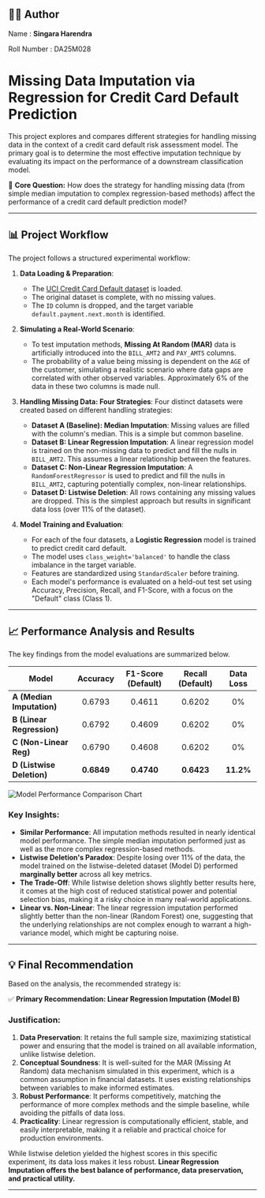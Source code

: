## 👨‍💻 Author  

Name : **Singara Harendra** 

Roll Number : DA25M028


# Missing Data Imputation via Regression for Credit Card Default Prediction

This project explores and compares different strategies for handling missing data in the context of a credit card default risk assessment model. The primary goal is to determine the most effective imputation technique by evaluating its impact on the performance of a downstream classification model.

🧐 **Core Question:** How does the strategy for handling missing data (from simple median imputation to complex regression-based methods) affect the performance of a credit card default prediction model?

---

## 📊 Project Workflow

The project follows a structured experimental workflow:

1.  **Data Loading & Preparation**:
    * The [UCI Credit Card Default dataset](https://archive.ics.uci.edu/dataset/350/default+of+credit+card+clients) is loaded.
    * The original dataset is complete, with no missing values.
    * The `ID` column is dropped, and the target variable `default.payment.next.month` is identified.

2.  **Simulating a Real-World Scenario**:
    * To test imputation methods, **Missing At Random (MAR)** data is artificially introduced into the `BILL_AMT2` and `PAY_AMT5` columns.
    * The probability of a value being missing is dependent on the `AGE` of the customer, simulating a realistic scenario where data gaps are correlated with other observed variables. Approximately 6% of the data in these two columns is made null.

3.  **Handling Missing Data: Four Strategies**:
    Four distinct datasets were created based on different handling strategies:
    * **Dataset A (Baseline): Median Imputation**: Missing values are filled with the column's median. This is a simple but common baseline.
    * **Dataset B: Linear Regression Imputation**: A linear regression model is trained on the non-missing data to predict and fill the nulls in `BILL_AMT2`. This assumes a linear relationship between the features.
    * **Dataset C: Non-Linear Regression Imputation**: A `RandomForestRegressor` is used to predict and fill the nulls in `BILL_AMT2`, capturing potentially complex, non-linear relationships.
    * **Dataset D: Listwise Deletion**: All rows containing any missing values are dropped. This is the simplest approach but results in significant data loss (over 11% of the dataset).

4.  **Model Training and Evaluation**:
    * For each of the four datasets, a **Logistic Regression** model is trained to predict credit card default.
    * The model uses `class_weight='balanced'` to handle the class imbalance in the target variable.
    * Features are standardized using `StandardScaler` before training.
    * Each model's performance is evaluated on a held-out test set using Accuracy, Precision, Recall, and F1-Score, with a focus on the "Default" class (Class 1).

---

## 📈 Performance Analysis and Results

The key findings from the model evaluations are summarized below.

| Model                     | Accuracy | F1-Score (Default) | Recall (Default) | Data Loss |
| ------------------------- | :------: | :----------------: | :--------------: | :-------: |
| **A (Median Imputation)** |  0.6793  |       0.4611       |      0.6202      |    0%     |
| **B (Linear Regression)** |  0.6792  |       0.4609       |      0.6202      |    0%     |
| **C (Non-Linear Reg)** |  0.6790  |       0.4608       |      0.6202      |    0%     |
| **D (Listwise Deletion)** |  **0.6849** |       **0.4740** |      **0.6423** |  **11.2%** |

![Model Performance Comparison Chart](model_comparison.png)

### Key Insights:
* **Similar Performance**: All imputation methods resulted in nearly identical model performance. The simple median imputation performed just as well as the more complex regression-based methods.
* **Listwise Deletion's Paradox**: Despite losing over 11% of the data, the model trained on the listwise-deleted dataset (Model D) performed **marginally better** across all key metrics.
* **The Trade-Off**: While listwise deletion shows slightly better results here, it comes at the high cost of reduced statistical power and potential selection bias, making it a risky choice in many real-world applications.
* **Linear vs. Non-Linear**: The linear regression imputation performed slightly better than the non-linear (Random Forest) one, suggesting that the underlying relationships are not complex enough to warrant a high-variance model, which might be capturing noise.

---

## 💡 Final Recommendation

Based on the analysis, the recommended strategy is:

✅ **Primary Recommendation: Linear Regression Imputation (Model B)**

### Justification:
1.  **Data Preservation**: It retains the full sample size, maximizing statistical power and ensuring that the model is trained on all available information, unlike listwise deletion.
2.  **Conceptual Soundness**: It is well-suited for the MAR (Missing At Random) data mechanism simulated in this experiment, which is a common assumption in financial datasets. It uses existing relationships between variables to make informed estimates.
3.  **Robust Performance**: It performs competitively, matching the performance of more complex methods and the simple baseline, while avoiding the pitfalls of data loss.
4.  **Practicality**: Linear regression is computationally efficient, stable, and easily interpretable, making it a reliable and practical choice for production environments.

While listwise deletion yielded the highest scores in this specific experiment, its data loss makes it less robust. **Linear Regression Imputation offers the best balance of performance, data preservation, and practical utility.**

---

